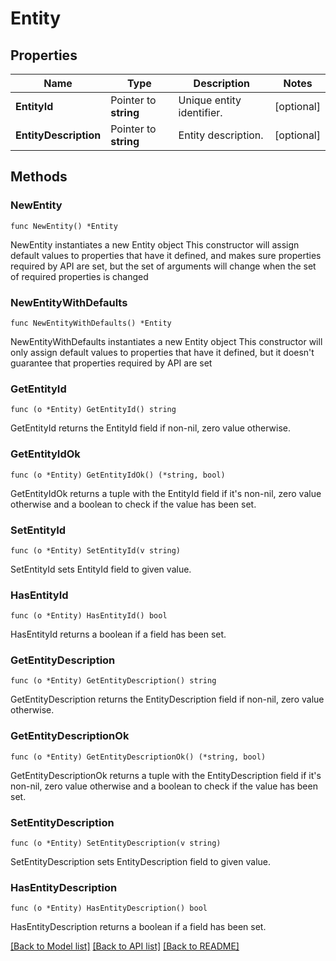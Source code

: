 # Entity

## Properties

Name | Type | Description | Notes
------------ | ------------- | ------------- | -------------
**EntityId** | Pointer to **string** | Unique entity identifier. | [optional] 
**EntityDescription** | Pointer to **string** | Entity description. | [optional] 

## Methods

### NewEntity

`func NewEntity() *Entity`

NewEntity instantiates a new Entity object
This constructor will assign default values to properties that have it defined,
and makes sure properties required by API are set, but the set of arguments
will change when the set of required properties is changed

### NewEntityWithDefaults

`func NewEntityWithDefaults() *Entity`

NewEntityWithDefaults instantiates a new Entity object
This constructor will only assign default values to properties that have it defined,
but it doesn't guarantee that properties required by API are set

### GetEntityId

`func (o *Entity) GetEntityId() string`

GetEntityId returns the EntityId field if non-nil, zero value otherwise.

### GetEntityIdOk

`func (o *Entity) GetEntityIdOk() (*string, bool)`

GetEntityIdOk returns a tuple with the EntityId field if it's non-nil, zero value otherwise
and a boolean to check if the value has been set.

### SetEntityId

`func (o *Entity) SetEntityId(v string)`

SetEntityId sets EntityId field to given value.

### HasEntityId

`func (o *Entity) HasEntityId() bool`

HasEntityId returns a boolean if a field has been set.

### GetEntityDescription

`func (o *Entity) GetEntityDescription() string`

GetEntityDescription returns the EntityDescription field if non-nil, zero value otherwise.

### GetEntityDescriptionOk

`func (o *Entity) GetEntityDescriptionOk() (*string, bool)`

GetEntityDescriptionOk returns a tuple with the EntityDescription field if it's non-nil, zero value otherwise
and a boolean to check if the value has been set.

### SetEntityDescription

`func (o *Entity) SetEntityDescription(v string)`

SetEntityDescription sets EntityDescription field to given value.

### HasEntityDescription

`func (o *Entity) HasEntityDescription() bool`

HasEntityDescription returns a boolean if a field has been set.


[[Back to Model list]](../README.md#documentation-for-models) [[Back to API list]](../README.md#documentation-for-api-endpoints) [[Back to README]](../README.md)


